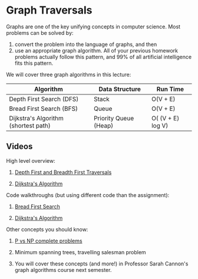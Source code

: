 # Graph Traversals

Graphs are one of the key unifying concepts in computer science.
Most problems can be solved by:
1. convert the problem into the language of graphs, and then
2. use an appropriate graph algorithm.
All of your previous homework problems actually follow this pattern,
and 99% of all artificial intelligence fits this pattern.

We will cover three graph algorithms in this lecture:

| Algorithm | Data Structure | Run Time |
| --------- | -------------- | -------- |
| Depth First Search (DFS) | Stack | O(V + E) |
| Bread First Search (BFS) | Queue | O(V + E) |
| Dijkstra's Algorithm (shortest path) | Priority Queue (Heap) | O( (V + E) log V) |

## Videos

High level overview:

1. [Depth First and Breadth First Traversals](https://www.youtube.com/watch?v=bIA8HEEUxZI)

1. [Dijkstra's Algorithm](https://www.youtube.com/watch?v=eFZCPlZCyIM)

Code walkthroughs (but using different code than the assignment):

1. [Bread First Search](https://www.youtube.com/watch?v=-uR7BSfNJko)

1. [Dijkstra's Algorithm](https://www.youtube.com/watch?v=uRfSsu4zYW0)

Other concepts you should know:

1. [P vs NP complete problems](https://www.youtube.com/watch?v=YX40hbAHx3s)

1. Minimum spanning trees, travelling salesman problem

1. You will cover these concepts (and more!) in Professor Sarah Cannon's graph algorithms course next semester.
